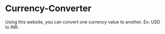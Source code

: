 # Currency-Converter
Using this website, you can convert one currency value to another. Ex: USD to INR.
